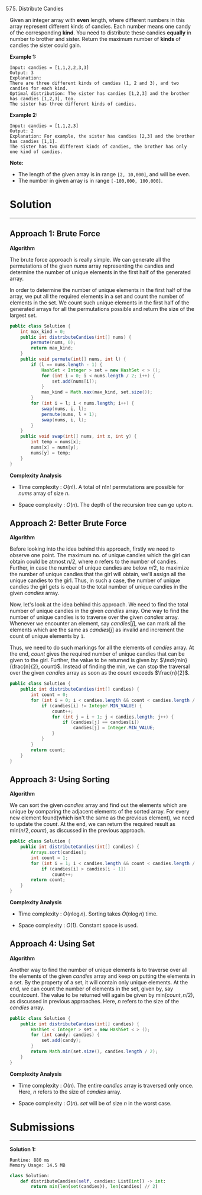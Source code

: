575. Distribute Candies

Given an integer array with **even** length, where different numbers in this array represent different kinds of candies. Each number means one candy of the corresponding **kind**. You need to distribute these candies **equally** in number to brother and sister. Return the maximum number of **kinds** of candies the sister could gain.

**Example 1:**
```
Input: candies = [1,1,2,2,3,3]
Output: 3
Explanation:
There are three different kinds of candies (1, 2 and 3), and two candies for each kind.
Optimal distribution: The sister has candies [1,2,3] and the brother has candies [1,2,3], too. 
The sister has three different kinds of candies. 
```

**Example 2:**
```
Input: candies = [1,1,2,3]
Output: 2
Explanation: For example, the sister has candies [2,3] and the brother has candies [1,1]. 
The sister has two different kinds of candies, the brother has only one kind of candies. 
```

**Note:**

* The length of the given array is in range `[2, 10,000]`, and will be even.
* The number in given array is in range `[-100,000, 100,000]`.

# Solution
---
## Approach 1: Brute Force
**Algorithm**

The brute force approach is really simple. We can generate all the permutations of the given $nums$ array representing the candies and determine the number of unique elements in the first half of the generated array.

In order to determine the number of unique elements in the first half of the array, we put all the required elements in a set and count the number of elements in the set. We count such unique elements in the first half of the generated arrays for all the permutations possible and return the size of the largest set.

```java
public class Solution {
    int max_kind = 0;
    public int distributeCandies(int[] nums) {
        permute(nums, 0);
        return max_kind;
    }
    public void permute(int[] nums, int l) {
        if (l == nums.length - 1) {
            HashSet < Integer > set = new HashSet < > ();
            for (int i = 0; i < nums.length / 2; i++) {
                set.add(nums[i]);
            }
            max_kind = Math.max(max_kind, set.size());
        }
        for (int i = l; i < nums.length; i++) {
            swap(nums, i, l);
            permute(nums, l + 1);
            swap(nums, i, l);
        }
    }
    public void swap(int[] nums, int x, int y) {
        int temp = nums[x];
        nums[x] = nums[y];
        nums[y] = temp;
    }
}
```

**Complexity Analysis**

* Time complexity : $O(n!)$. A total of n!n! permutations are possible for $nums$ array of size $n$.

* Space complexity : $O(n)$. The depth of the recursion tree can go upto $n$.

## Approach 2: Better Brute Force
**Algorithm**

Before looking into the idea behind this approach, firstly we need to observe one point. The maximum no. of unique candies which the girl can obtain could be atmost $n/2$, where $n$ refers to the number of candies. Further, in case the number of unique candies are below $n/2$, to maximize the number of unique candies that the girl will obtain, we'll assign all the unique candies to the girl. Thus, in such a case, the number of unique candies the girl gets is equal to the total number of unique candies in the given $candies$ array.

Now, let's look at the idea behind this approach. We need to find the total number of unique candies in the given $candies$ array. One way to find the number of unique candies is to traverse over the given $candies$ array. Whenever we encounter an element, say $candies[j]$, we can mark all the elements which are the same as $candies[j]$ as invalid and increment the count of unique elements by `1`.

Thus, we need to do such markings for all the elements of $candies$ array. At the end, $count$ gives the required number of unique candies that can be given to the girl. Further, the value to be returned is given by: $\text{min}(\frac{n}{2}, count)$. Instead of finding the $\text{min}$, we can stop the traversal over the given $candies$ array as soon as the $count$ exceeds $\frac{n}{2}$.

```java
public class Solution {
    public int distributeCandies(int[] candies) {
        int count = 0;
        for (int i = 0; i < candies.length && count < candies.length / 2; i++) {
            if (candies[i] != Integer.MIN_VALUE) {
                count++;
                for (int j = i + 1; j < candies.length; j++) {
                    if (candies[j] == candies[i])
                        candies[j] = Integer.MIN_VALUE;
                }
            }
        }
        return count;
    }
}
```

## Approach 3: Using Sorting
**Algorithm**

We can sort the given $candies$ array and find out the elements which are unique by comparing the adjacent elements of the sorted array. For every new element found(which isn't the same as the previous element), we need to update the $count$. At the end, we can return the required result as $\text{min}(n/2, count)$, as discussed in the previous approach.

```java
public class Solution {
    public int distributeCandies(int[] candies) {
        Arrays.sort(candies);
        int count = 1;
        for (int i = 1; i < candies.length && count < candies.length / 2; i++)
            if (candies[i] > candies[i - 1])
                count++;
        return count;
    }
}
```

**Complexity Analysis**

* Time complexity : $O(n\log n)$. Sorting takes $O(n\log n)$ time.

* Space complexity : $O(1)$. Constant space is used.

## Approach 4: Using Set
**Algorithm**

Another way to find the number of unique elements is to traverse over all the elements of the given $candies$ array and keep on putting the elements in a set. By the property of a set, it will contain only unique elements. At the end, we can count the number of elements in the set, given by, say countcount. The value to be returned will again be given by $\text{min}(count, n/2)$, as discussed in previous approaches. Here, $n$ refers to the size of the $candies$ array.

```java
public class Solution {
    public int distributeCandies(int[] candies) {
        HashSet < Integer > set = new HashSet < > ();
        for (int candy: candies) {
            set.add(candy);
        }
        return Math.min(set.size(), candies.length / 2);
    }
}
```

**Complexity Analysis**

* Time complexity : $O(n)$. The entire $candies$ array is traversed only once. Here, $n$ refers to the size of $candies$ array.

* Space complexity : $O(n)$. $set$ will be of size $n$ in the worst case.

# Submissions
---
**Solution 1:**
```
Runtime: 880 ms
Memory Usage: 14.5 MB
```
```python
class Solution:
    def distributeCandies(self, candies: List[int]) -> int:
        return min(len(set(candies)), len(candies) // 2)
```